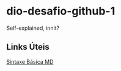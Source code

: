 # dio-desafio-github-1
Self-explained, innit?

## Links Úteis
[Sintaxe Básica MD](https://www.markdownguide.org/basic-syntax/)
